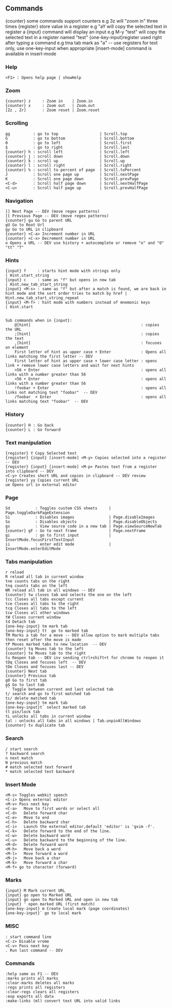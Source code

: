 ## Commands ##

{counter} some commands support counters e.g 3z will "zoom in" three times
{register} store value in a register e.g "aY will copy the selected text in register a
{input} command will display an input e.g M-y "test" will copy the selected text in a register named "test"
{one-key-input}register used right after typing a command e.g tma tab mark as "a" -- use registers for text only, use one-key-input when appropriate
[insert-mode] command is available in insert-mode

### Help ###
    <F1> : Opens help page | showHelp


### Zoom ###
    {counter} z     : Zoom in    | Zoom.in
    {counter} x     : Zoom out   | Zoom.out
    [Zz , Zr]       : Zoom reset | Zoom.reset



### Scrolling ###
    gg          : go to top                  | Scroll.top
    G           : go to bottom               | Scroll.bottom
    0           : go to left                 | Scroll.first
    $           : go to right                | Scroll.last
    {counter} h : scroll left                | Scroll.left
    {counter} j : scroll down                | Scroll.down
    {counter} k : scroll up                  | Scroll.up
    {counter} l : scroll right               | Scroll.right
    {counter} % : scroll to percent of page  | Scroll.toPercent
    J           : Scroll one page up         | Scroll.nextPage
    K           : Scroll one page down       | Scroll.prevPage
    <C-d>       : Scroll half page down      | Scroll.nextHalfPage
    <C-u>       : Scroll half page up        | Scroll.prevHalfPage


### Navigation ###
    ]] Next Page -- DEV (move regex patterns)
    [[ Previous Page -- DEV (move regex patterns)
    {counter} gu Go to parent URL
    gU Go to Root Url
    gy Go to URL in clipboard
    {counter} <C-a> Increment number in URL
    {counter} <C-x> Decrement number in URL
    o Opens a URL -- DEV use history + autocomplete or remove "o" and "O" "tt" "T"

### Hints ###
    {input} f     : starts hint mode with strings only                                                                         | Hint.start_string
    {input} c     : same as "f" but opens in new tab                                                                           | Hint.new_tab_start_string
    {input} <M-s> : same as "f" but after a match is found, we are back in hint mode and the sort order tries to match by href | Hint.new_tab_start_string_repeat
    {input} <M-f> : hint mode with numbers instead of mnemonic keys                                                            | Hint.start


    Sub commands when in {input}:
        @[hint]                                                : copies the URL
        ;[hint]                                                : copies the text
        ,[hint]                                                : focuses on element
        First letter of hint as upper case + Enter             : Opens all links matching the first letter -- DEV
        First letter of hint as upper case + lower case letter : opens link + remove lower case letters and wait for next hints
        >56 + Enter                                            : opens all links with a number greater than 56
        <56 + Enter                                            : opens all links with a number greater than 56
        !foobar + Enter                                        : opens all links not matching text "foobar"  -- DEV
        /foobar  + Enter                                       : opens all links matching text "foobar"  -- DEV


### History ###
    {counter} H : Go back
    {counter} L : Go forward


### Text manipulation ###
    {register} Y Copy Selected text
    {register} {input} [insert-mode] <M-y> Copies selected into a register -- DEV
    {register} {input} [insert-mode] <M-p> Pastes text from a register into clipboard -- DEV
    <C-y> Creates short URL and copies in clipboard -- DEV review
    {register} yy Copies current URL
    ue Opens url in external editor


### Page ###
    Sd           : Toggles custom CSS sheets     | Page.toggleDarkPageExtension
    Si           : Disables images               | Page.disableImages
    So           : Disables objects              | Page.disableObjects
    gs           : View source code in a new tab | Page.viewSourceNewTab
    {counter} gF : Go to next frame              | Page.nextFrame
    gi           : go to first input             | InsertMode.focusFirstTextInput
    ii           : enter edit mode               | InsertMode.enterEditMode




### Tabs manipulation ###
    r reload
    R reload all tab in current window
    tne counts tabs on the right
    tnq counts tabs on the left
    WR reload all tab in all windows -- DEV
    {counter} tw closes tab and selects the one on the left
    tcc Closes all tabs except current
    tce Closes all tabs to the right
    tcq Closes all tabs to the left
    tcw Closes all other windows
    tW Closes current window
    td Detach tab
    {one-key-input} tm mark tab
    {one-key-input} tt  go to marked tab
    TM Marks a tab for a move -- DEV allow option to mark multiple tabs then reset after the move is made
    tP Moves marked tabs to new location  -- DEV
    {counter} tq Moves tab to the left
    {counter} te Moves tab to the right
    tu Reopen tab -- DEV inv sending ctrl+shift+t for chrome to reopen it
    tDq Closes and focuses left  -- DEV
    tDe Closes and focuses last -- DEV
    {counter} Next tab
    {counter} Previous tab
    g0 Go to first tab
    g$ Go to last tab
    `` Toggle between current and last selected tab
    t/ search and go to first matched tab
    tc/ delete matched tab
    {one-key-input} tm mark tab
    {one-key-input}t` select marked tab
    tl pin/lock tab
    tL unlocks all tabs in current window 
    tal : unlocks all tabs in all windows | Tab.unpinAllWindows
    {counter} tv duplicate tab


### Search ###
    / start search
    ? backward search
    n next match
    N previous match
    # match selected text forward
    * match selected text backward


### Insert Mode ###
    <M-s> Toggles webkit speech
    <C-i> Opens external editor
    <M-v> Pass next key
    <C-a>   Move to first words or select all
    <C-d>   Delete forward char
    <C-e>   Move to end
    <C-h>   Delete backward char
    <C-i>   Launch the external editor,default 'editor' is 'gvim -f'.
    <C-k>   Delete forward to the end of the line.
    <C-w>   Delete backward word
    <C-u>   Delete backward to the beginning of the line.
    <M-d>   Delete forward word
    <M-h>   Move back a word
    <M-l>   Move forward a word
    <M-j>   Move back a char
    <M-k>   Move forward a char
    <M-f> go to character (forward)


### Marks ###
    {input} M Mark current URL
    {input} go open to Marked URL
    {input} gn open to Marked URL and open in new tab
    {input} ' open marked URL (first match)
    {one-key-input} m Create local mark (page coordinates)
    {one-key-input}` go to local mark


### MISC ###
    : start command line
    <C-z> Disable vrome
    <C-v> Pass next key
    . Run last command -- DEV


### Commands ###
    :help same as F1 -- DEV
    :marks prints all marks
    :clear-marks deletes all marks
    :regs prints all registers
    :clear-regs clears all registers
    :exp exports all data
    :make-links (ml) convert text URL into valid links
